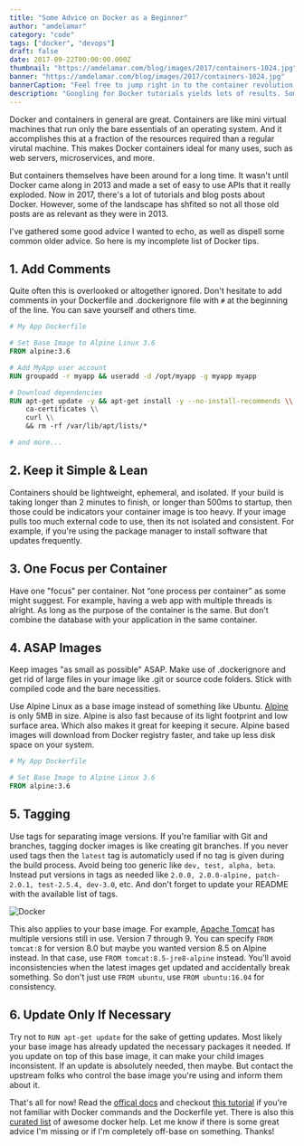```yaml
---
title: "Some Advice on Docker as a Beginner"
author: "amdelamar"
category: "code"
tags: ["docker", "devops"]
draft: false
date: 2017-09-22T00:00:00.000Z
thumbnail: "https://amdelamar.com/blog/images/2017/containers-1024.jpg"
banner: "https://amdelamar.com/blog/images/2017/containers-1024.jpg"
bannerCaption: "Feel free to jump right in to the container revolution, but be careful! (Photo Credit: Kaique Rocha)"
description: "Googling for Docker tutorials yields lots of results. Some new. Some old. Here are six things I've gathered so far in 2017."
---
```


Docker and containers in general are great. Containers are like mini virtual machines that run only the bare essentials of an operating system. And it accomplishes this at a fraction of the resources required than a regular virutal machine. This makes Docker containers ideal for many uses, such as web servers, microservices, and more.

But containers themselves have been around for a long time. It wasn't until Docker came along in 2013 and made a set of easy to use APIs that it really exploded. Now in 2017, there's a lot of tutorials and blog posts about Docker. However, some of the landscape has shfited so not all those old posts are as relevant as they were in 2013.

I've gathered some good advice I wanted to echo, as well as dispell some common older advice. So here is my incomplete list of Docker tips.

## 1. Add Comments

Quite often this is overlooked or altogether ignored. Don't hesitate to add comments in your Dockerfile and .dockerignore file with `#` at the beginning of the line. You can save yourself and others time.

```Dockerfile
# My App Dockerfile

# Set Base Image to Alpine Linux 3.6
FROM alpine:3.6

# Add MyApp user account
RUN groupadd -r myapp && useradd -d /opt/myapp -g myapp myapp

# Download dependencies
RUN apt-get update -y && apt-get install -y --no-install-recommends \\
    ca-certificates \\
    curl \\
    && rm -rf /var/lib/apt/lists/*

# and more...
```

## 2. Keep it Simple & Lean

Containers should be lightweight, ephemeral, and isolated. If your build is taking longer than 2 minutes to finish, or longer than 500ms to startup, then those could be indicators your container image is too heavy. If your image pulls too much external code to use, then its not isolated and consistent. For example, if you're using the package manager to install software that updates frequently.

## 3. One Focus per Container

Have one "focus" per container. Not “one process per container” as some might suggest. For example, having a web app with multiple threads is alright. As long as the purpose of the container is the same. But don't combine the database with your application in the same container.

## 4. ASAP Images

Keep images "as small as possible" ASAP. Make use of .dockerignore and get rid of large files in your image like .git or source code folders. Stick with compiled code and the bare necessities.

Use Alpine Linux as a base image instead of something like Ubuntu. [Alpine](https://hub.docker.com/_/alpine/) is only 5MB in size. Alpine is also fast because of its light footprint and low surface area. Which also makes it great for keeping it secure. Alpine based images will download from Docker registry faster, and take up less disk space on your system.

```Dockerfile
# My App Dockerfile

# Set Base Image to Alpine Linux 3.6
FROM alpine:3.6
```

## 5. Tagging

Use tags for separating image versions. If you're familiar with Git and branches, tagging docker images is like creating git branches. If you never used tags then the `latest` tag is automaticly used if no tag is given during the build process. Avoid being too generic like `dev, test, alpha, beta`. Instead put versions in tags as needed like `2.0.0, 2.0.0-alpine, patch-2.0.1, test-2.5.4, dev-3.0`, etc. And don't forget to update your README with the available list of tags.

![Docker](/images/2017/docker/dockertags.png)

This also applies to your base image. For example, [Apache Tomcat](https://hub.docker.com/_/tomcat/) has multiple versions still in use. Version 7 through 9\. You can specify `FROM tomcat:8` for version 8.0 but maybe you wanted version 8.5 on Alpine instead. In that case, use `FROM tomcat:8.5-jre8-alpine` instead. You'll avoid inconsistencies when the latest images get updated and accidentally break something. So don't just use `FROM ubuntu`, use `FROM ubuntu:16.04` for consistency.

## 6. Update Only If Necessary

Try not to `RUN apt-get update` for the sake of getting updates. Most likely your base image has already updated the necessary packages it needed. If you update on top of this base image, it can make your child images inconsistent. If an update is absolutely needed, then maybe. But contact the upstream folks who control the base image you're using and inform them about it.

That's all for now! Read the [offical docs](https://docs.docker.com/) and checkout [this tutorial](https://docker-curriculum.com) if you're not familiar with Docker commands and the Dockerfile yet. There is also this [curated list](https://github.com/veggiemonk/awesome-docker) of awesome docker help. Let me know if there is some great advice I'm missing or if I'm completely off-base on something. Thanks!
